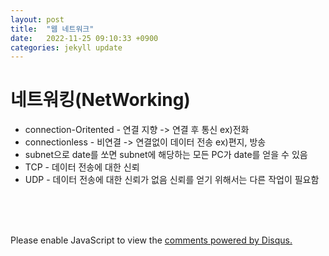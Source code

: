 ```yaml
---
layout: post
title:  "웹 네트워크"
date:   2022-11-25 09:10:33 +0900
categories: jekyll update
---
```


# 네트워킹(NetWorking)

* connection-Oritented - 연결 지향 -> 연결 후 통신 ex)전화
* connectionless - 비연결 -> 연결없이 데이터 전송 ex)편지, 방송
* subnet으로 date를 쏘면 subnet에 해당하는 모든 PC가 date를 얻을 수 있음
* TCP - 데이터 전송에 대한 신뢰
* UDP - 데이터 전송에 대한 신뢰가 없음 신뢰를 얻기 위해서는 다른 작업이 필요함






<br><br><br>

<div id="disqus_thread"></div>
<script>
    /**
    *  RECOMMENDED CONFIGURATION VARIABLES: EDIT AND UNCOMMENT THE SECTION BELOW TO INSERT DYNAMIC VALUES FROM YOUR PLATFORM OR CMS.
    *  LEARN WHY DEFINING THESE VARIABLES IS IMPORTANT: https://disqus.com/admin/universalcode/#configuration-variables    */
    /*
    var disqus_config = function () {
    this.page.url = PAGE_URL;  // Replace PAGE_URL with your page's canonical URL variable
    this.page.identifier = PAGE_IDENTIFIER; // Replace PAGE_IDENTIFIER with your page's unique identifier variable
    };
    */
    (function() { // DON'T EDIT BELOW THIS LINE
    var d = document, s = d.createElement('script');
    s.src = 'https://melonweb.disqus.com/embed.js';
    s.setAttribute('data-timestamp', +new Date());
    (d.head || d.body).appendChild(s);
    })();
</script>
<noscript>Please enable JavaScript to view the <a href="https://disqus.com/?ref_noscript">comments powered by Disqus.</a></noscript>